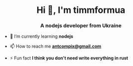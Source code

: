 <h1 align="center">Hi 👋, I'm timmformua</h1>
<h3 align="center">A nodejs developer from Ukraine</h3>

- 🌱 I’m currently learning **nodejs**

- 📫 How to reach me **antcompix@gmail.com**

- ⚡ Fun fact **I think you don't need write everything in rust**
